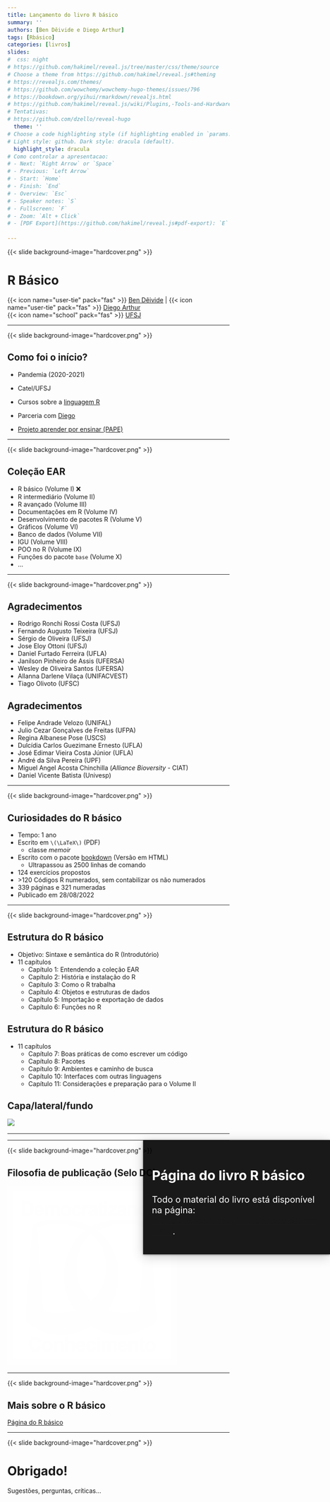```yaml
---
title: Lançamento do livro R básico
summary: ''
authors: [Ben Dêivide e Diego Arthur]
tags: [Rbásico]
categories: [livros]
slides:
#  css: night
# https://github.com/hakimel/reveal.js/tree/master/css/theme/source
# Choose a theme from https://github.com/hakimel/reveal.js#theming
# https://revealjs.com/themes/
# https://github.com/wowchemy/wowchemy-hugo-themes/issues/796
# https://bookdown.org/yihui/rmarkdown/revealjs.html
# https://github.com/hakimel/reveal.js/wiki/Plugins,-Tools-and-Hardware
# Tentativas:
# https://github.com/dzello/reveal-hugo
  theme: ''
# Choose a code highlighting style (if highlighting enabled in `params.toml`)
# Light style: github. Dark style: dracula (default).
  highlight_style: dracula
# Como controlar a apresentacao:
# - Next: `Right Arrow` or `Space`
# - Previous: `Left Arrow`
# - Start: `Home`
# - Finish: `End`
# - Overview: `Esc`
# - Speaker notes: `S`
# - Fullscreen: `F`
# - Zoom: `Alt + Click`
# - [PDF Export](https://github.com/hakimel/reveal.js#pdf-export): `E`

---
```



{{< slide background-image="hardcover.png" >}}
# R Básico
{{< icon name="user-tie" pack="fas" >}} [Ben Dêivide](https://bendeivide.github.io/) | {{< icon name="user-tie" pack="fas" >}} [Diego Arthur](https://digoarthur.github.io/)  
{{< icon name="school" pack="fas" >}} [UFSJ](https://www.ufsj.edu.br/) 

---

{{< slide background-image="hardcover.png" >}}

<section>
<h2>Como foi o início?</h2>

<ul>
<li class="fragment" data-fragment-index="1">

Pandemia (2020-2021)

</li>

<li class="fragment" data-fragment-index="2">

Catel/UFSJ

</li>

<li class="fragment" data-fragment-index="3">

Cursos sobre a [linguagem R](https://bendeivide.github.io/cursor/)

</li>

<li class="fragment" data-fragment-index="4">

Parceria com [Diego](https://digoarthur.github.io/)

</li>

<li class="fragment" data-fragment-index="5">

[Projeto aprender por ensinar (PAPE)](https://bendeivide.github.io/project/projape/)

</li>
</ul>

</section>

---

{{< slide background-image="hardcover.png" >}}

## Coleção EAR

- R básico (Volume I) ❌
- R intermediário (Volume II)
- R avançado (Volume III)
- Documentações em R (Volume IV)
- Desenvolvimento de pacotes R (Volume V)
- Gráficos (Volume VI)
- Banco de dados (Volume VII)
- IGU (Volume VIII)
- POO no R (Volume IX)
- Funções do pacote `base` (Volume X)
- ...

---

{{< slide background-image="hardcover.png" >}}

<section>
<h2>Agradecimentos </h2>

  - Rodrigo Ronchi Rossi Costa (UFSJ)
  - Fernando Augusto Teixeira (UFSJ) 
  - Sérgio de Oliveira (UFSJ)
  - Jose Eloy Ottoni (UFSJ)
  - Daniel Furtado Ferreira (UFLA)
  - Janilson Pinheiro de Assis (UFERSA)
  - Wesley de Oliveira Santos (UFERSA)
  - Allanna Darlene  Vilaça (UNIFACVEST)
  - Tiago Olivoto (UFSC)

</section>
<section>
<h2>Agradecimentos </h2>

  - Felipe Andrade  Velozo (UNIFAL)
  - Julio Cezar Gonçalves de Freitas (UFPA)
  - Regina Albanese Pose (USCS)
  - Dulcídia Carlos Guezimane Ernesto (UFLA)
  - José Edimar Vieira Costa Júnior (UFLA)
  - André da Silva Pereira (UPF)
  - Miguel Angel Acosta Chinchilla (*Alliance Bioversity* - CIAT) 
  - Daniel Vicente Batista (Univesp) 
  
</section>

---

{{< slide background-image="hardcover.png" >}}

## Curiosidades do R básico

- Tempo: 1 ano
- Escrito em `\(\LaTeX\)` (PDF)
  - classe *memoir*
- Escrito com o pacote [bookdown](https://bookdown.org/yihui/bookdown/) (Versão em HTML)
  - Ultrapassou as 2500 linhas de comando
- 124 exercícios propostos
- $>$120 Códigos R numerados, sem contabilizar os não numerados
- 339 páginas e 321 numeradas
- Publicado em 28/08/2022

---

{{< slide background-image="hardcover.png" >}}

<section>
<h2>Estrutura do R básico</h2>

- Objetivo: Sintaxe e semântica do R (Introdutório)
- 11 capítulos
  - Capítulo 1: Entendendo a coleção EAR
  - Capítulo 2: História e instalação do R
  - Capítulo 3: Como o R trabalha
  - Capítulo 4: Objetos e estruturas de dados
  - Capítulo 5: Importação e exportação de dados
  - Capítulo 6: Funções no R

</section>

<section>
<h2>Estrutura do R básico</h2>

- 11 capítulos
  - Capítulo 7: Boas práticas de como escrever um código
  - Capítulo 8: Pacotes
  - Capítulo 9: Ambientes e caminho de busca
  - Capítulo 10: Interfaces com outras linguagens
  - Capítulo 11: Considerações e preparação para o Volume II

</section>

<section>
<h2>Capa/lateral/fundo</h2>

![](cover-back-front.png)

</section>

---

<section data-background-iframe="/books/eambr01" data-background-interactive>
	<div style="position: absolute; width: 40%; right: 0; box-shadow: 0 1px 4px rgba(0,0,0,0.5), 0 5px 25px rgba(0,0,0,0.2); background-color: rgba(0, 0, 0, 0.9); color: #fff; padding: 20px; font-size: 20px; text-align: left;">
		<h2>Página do livro R básico</h2>
		<p>Todo o material do livro está disponível na página: <a href="https://bendeivide.github.io/books/eambr01/">https://bendeivide.github.io/books/eambr01/</a>.</p>
	</div>
</section>

---

{{< slide background-image="hardcover.png" >}}

## Filosofia de publicação (Selo DC)

[![](SeloDC-branco.png)](https://bendeivide.github.io/dc/)

---

{{< slide background-image="hardcover.png" >}}

## Mais sobre o R básico

[Página do R básico](https://bendeivide.github.io/books/eambr01/)

---

{{< slide background-image="hardcover.png" >}}

# Obrigado! 

Sugestões, perguntas, críticas...
